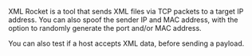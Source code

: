 XML Rocket is a tool that sends XML files via TCP packets
to a target IP address. You can also spoof the sender IP
and MAC address, with the option to randomly generate the
port and/or MAC address.

You can also test if a host accepts XML data, before sending a payload.

